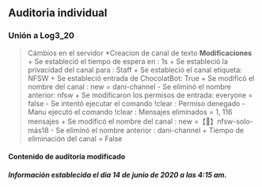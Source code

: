 ## Auditoria individual
### Unión a Log3_20

> Cámbios en el servidor
    *Creacion de canal de texto
    **Modificaciones**
        + Se estableció el tiempo de espera en : 1s
        + Se estableció la privacidad del canal para : Staff
        + Se estableció el canal etiqueta: NFSW
        + Se estableció entrada de ChocolatBot: True
        + Se modificó el nombre del canal : new = dani-channel 
        - Se eliminó el nombre anterior: nfsw
        + Se modificaron los permisos de entrada: everyone = false
        - Se intentó ejecutar el comando !clear : Permiso denegado
        - Manu ejecutó el comando !clear : Mensajes eliminados = 1, 116 mensajes
        + Se modificó el nombre del canal : new =【🥵】nfsw-solo-más18
        - Se eliminó el nombre anterior : dani-channel
        + Tiempo de eliminación del canal = False


#### Contenido de auditoría modificado
##### Información establecida el dia 14 de junio de 2020 a las 4:15 am.


